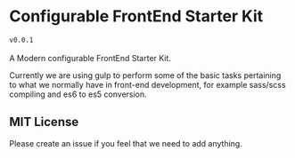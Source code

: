 # Configurable FrontEnd Starter Kit
`v0.0.1` <br><br>
A Modern configurable FrontEnd Starter Kit.

Currently we are using gulp to perform some of the basic tasks pertaining to what we normally have in front-end development, for example sass/scss compiling and es6 to es5 conversion.

## MIT License
Please create an issue if you feel that we need to add anything.


